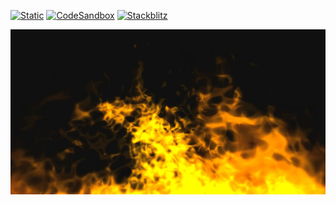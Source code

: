[![Static](https://img.shields.io/badge/demo-%23646CFF.svg?logo=html5&logoColor=white)](https://pmndrs.github.io/examples/shader-fire)
[![CodeSandbox](https://img.shields.io/badge/codesandbox-040404?logo=codesandbox&logoColor=DBDBDB)](https://codesandbox.io/s/github/pmndrs/examples/tree/main/demos/shader-fire)
[![Stackblitz](https://img.shields.io/badge/stackblitz-fff?logo=Stackblitz&logoColor=1389FD)](https://stackblitz.com/github/pmndrs/examples/tree/main/demos/shader-fire)

![](thumbnail.webp)
